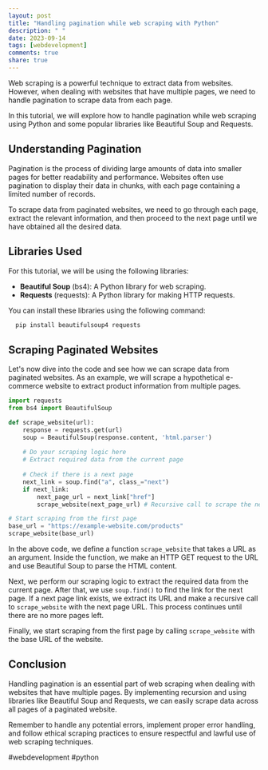 ```yaml
---
layout: post
title: "Handling pagination while web scraping with Python"
description: " "
date: 2023-09-14
tags: [webdevelopment]
comments: true
share: true
---
```


Web scraping is a powerful technique to extract data from websites. However, when dealing with websites that have multiple pages, we need to handle pagination to scrape data from each page.

In this tutorial, we will explore how to handle pagination while web scraping using Python and some popular libraries like Beautiful Soup and Requests.

## Understanding Pagination

Pagination is the process of dividing large amounts of data into smaller pages for better readability and performance. Websites often use pagination to display their data in chunks, with each page containing a limited number of records.

To scrape data from paginated websites, we need to go through each page, extract the relevant information, and then proceed to the next page until we have obtained all the desired data.

## Libraries Used

For this tutorial, we will be using the following libraries:

- **Beautiful Soup** (bs4): A Python library for web scraping.
- **Requests** (requests): A Python library for making HTTP requests.

You can install these libraries using the following command:

```python
  pip install beautifulsoup4 requests
```

## Scraping Paginated Websites

Let's now dive into the code and see how we can scrape data from paginated websites. As an example, we will scrape a hypothetical e-commerce website to extract product information from multiple pages.

```python
import requests
from bs4 import BeautifulSoup

def scrape_website(url):
    response = requests.get(url)
    soup = BeautifulSoup(response.content, 'html.parser')
    
    # Do your scraping logic here
    # Extract required data from the current page
    
    # Check if there is a next page
    next_link = soup.find("a", class_="next")
    if next_link:
        next_page_url = next_link["href"]
        scrape_website(next_page_url) # Recursive call to scrape the next page

# Start scraping from the first page
base_url = "https://example-website.com/products"
scrape_website(base_url)
```

In the above code, we define a function `scrape_website` that takes a URL as an argument. Inside the function, we make an HTTP GET request to the URL and use Beautiful Soup to parse the HTML content.

Next, we perform our scraping logic to extract the required data from the current page. After that, we use `soup.find()` to find the link for the next page. If a next page link exists, we extract its URL and make a recursive call to `scrape_website` with the next page URL. This process continues until there are no more pages left.

Finally, we start scraping from the first page by calling `scrape_website` with the base URL of the website.

## Conclusion

Handling pagination is an essential part of web scraping when dealing with websites that have multiple pages. By implementing recursion and using libraries like Beautiful Soup and Requests, we can easily scrape data across all pages of a paginated website.

Remember to handle any potential errors, implement proper error handling, and follow ethical scraping practices to ensure respectful and lawful use of web scraping techniques.

#webdevelopment #python